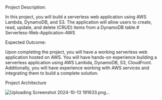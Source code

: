 Project Description:

In this project, you will build a serverless web application using AWS Lambda, DynamoDB, and S3. The application will allow users to create, read, update, and delete (CRUD) items from a DynamoDB table.# Serverless-Web-Application-AWS



Expected Outcome:

Upon completing the project, you will have a working serverless web application hosted on AWS.
You will have hands-on experience building a serverless application using AWS Lambda, DynamoDB, S3, CloudFront.
Additionally, you will have experience working with AWS services and integrating them to build a complete solution.


Project Architecture

![Uploading Screenshot 2024-10-13 191633.png…]()
